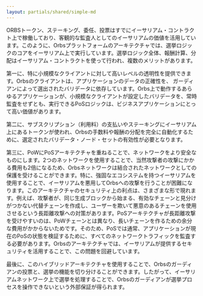 ```yaml
---
layout: partials/shared/simple-md
---
```


ORBSトークン、ステーキング、委任、投票はすでにイーサリアム・コントラクト上で稼働しており、客観的な監査人としてのイーサリアムの価値を活用しています。このように、Orbsプラットフォームのアーキテクチャでは、選挙ロジックのコアをイーサリアム上で実行しています。選挙ロジック全体、報酬計算、分配はイーサリアム・コントラクトを使って行われ、複数のメリットがあります。

第一に、特に小規模なクライアントに対して高いレベルの透明性を提供できます。Orbsのクライアントは、アプリケーションのデータの正確性を、 ガーディアンによって選出されたバリデータに依存しています。Orbs上で動作するあらゆるアプリケーションが、小規模なクライアントが設定したバリデータを、常時監査をせずとも、実行できるPoSロジックは、ビジネスアプリケーションにとって高い価値があります。

第二に、サブスクリプション（利用料）の支払いやステーキングにイーサリアム上にあるトークンが使われ、Orbsの手数料や報酬の分配を完全に自動化するために、選定されたバリデータ・ノード・セットの有効性が必要となります。

第三に、PoWにPoSアーキテクチャを重ねることで、ネットワークをより安全なものにします。2つのネットワークを使用することで、当然攻撃者の攻撃にかかる費用も2倍になるため、Orbsネットワークは結合されたネットワークとしての保護を受けることができます。特に、強固なエコシステムを持つイーサリアムを使用することで、イーサリアムを悪用してOrbsへの攻撃を行うことが困難になります。このアーキテクチャのセキュリティ上の利点は、さまざまな形で現れます。例えば、攻撃者が、同じ生成ブロックから始まる、有効なチェーンと見分けがつかない代替チェーンを作成し、ユーザーを欺いて悪意のあるチェーンを使用させるという長距離攻撃への対策があります。PoSアーキテクチャが長距離攻撃を受けやすいのは、PoWチェーンとは異なり、長いチェーンを作るための余分な費用がかからないためです。そのため、PoSでは通常、アプリケーションが現在のPoSの状態を検証するために、すべてのネットワークトラフィックを監査する必要があります。Orbsのアーキテクチャでは、イーサリアムが提供するセキュリティを活用することで、この問題を回避しています。

最後に、このハイブリッドアーキテクチャを使用することで、Orbsのガーディアンの投票と、選挙の機能を切り分けることができます。したがって、イーサリアムネットワーク上で選挙を処理することで、Orbsのガーディアンが選挙プロセスを操作できないという外部保証が得られます。
